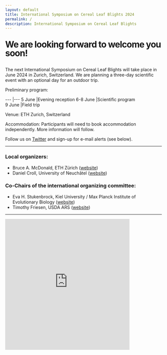 ```yaml
---
layout: default
title: International Symposium on Cereal Leaf Blights 2024
permalink: /
description: International Symposium on Cereal Leaf Blights
---
```


<style type="text/css" media="screen">
  .container {
    margin: 10px auto;
    max-width: 600px;
    text-align: center;
  }
  h1 {
    margin: 30px 0;
    
    line-height: 1;
    letter-spacing: -1px;
  }
</style>

# We are looking forward to welcome you soon!

The next International Symposium on Cereal Leaf Blights will take place in June 2024 in Zurich, Switzerland. We are planning a three-day scientific event with an optional day for an outdoor trip.  

Preliminary program: 

---  |---
5 June |Evening reception 
6-8 June |Scientific program  
9 June |Field trip  

Venue: ETH Zurich, Switzerland

Accommodation: Participants will need to book accommodation independently. More information will follow.

Follow us on [Twitter](https://twitter.com/isclb2024) and sign-up for e-mail alerts (see below).  

---  

### Local organizers:  
- Bruce A. McDonald, ETH Zürich ([website](https://path.ethz.ch))  
- Daniel Croll, University of Neuchâtel ([website](https://pathogen-genomics.org))  

### Co-Chairs of the international organizing committee:  
- Eva H. Stukenbrock, Kiel University / Max Planck Institute of Evolutionary Biology ([website](http://web.evolbio.mpg.de/envgen/)) 
- Timothy Friesen, USDA ARS ([website](https://www.ars.usda.gov/people-locations/person/?person-id=22061))  

---  

<iframe src="https://docs.google.com/forms/d/e/1FAIpQLSePpIBxb3tT6y8LkVUxRO1i6f6CyxNm1F-3YLgeAlNC0rMIHQ/viewform?embedded=true&hl=en" width="400" height="420" frameborder="0" marginheight="0" marginwidth="0">Loading…</iframe>

